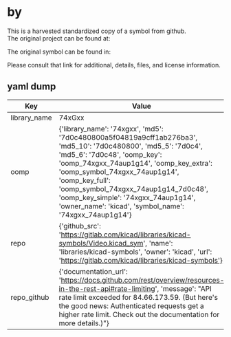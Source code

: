 #  by   
This is a harvested standardized copy of a symbol from github.  
The original project can be found at:  
  
The original symbol can be found in:

Please consult that link for additional, details, files, and license information.  
## yaml dump  
| Key | Value |  
| --- | --- |  
| library_name | 74xGxx |  
| oomp | {'library_name': '74xgxx', 'md5': '7d0c480800a5f04819a9cff1ab276ba3', 'md5_10': '7d0c480800', 'md5_5': '7d0c4', 'md5_6': '7d0c48', 'oomp_key': 'oomp_74xgxx_74aup1g14', 'oomp_key_extra': 'oomp_symbol_74xgxx_74aup1g14', 'oomp_key_full': 'oomp_symbol_74xgxx_74aup1g14_7d0c48', 'oomp_key_simple': '74xgxx_74aup1g14', 'owner_name': 'kicad', 'symbol_name': '74xgxx_74aup1g14'} |  
| repo | {'github_src': 'https://gitlab.com/kicad/libraries/kicad-symbols/Video.kicad_sym', 'name': 'libraries/kicad-symbols', 'owner': 'kicad', 'url': 'https://gitlab.com/kicad/libraries/kicad-symbols'} |  
| repo_github | {'documentation_url': 'https://docs.github.com/rest/overview/resources-in-the-rest-api#rate-limiting', 'message': "API rate limit exceeded for 84.66.173.59. (But here's the good news: Authenticated requests get a higher rate limit. Check out the documentation for more details.)"} |  

